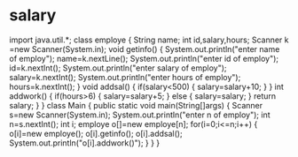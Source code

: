 # salary
import java.util.*;
class employe
{
    String name;
    int id,salary,hours;
    Scanner k =new Scanner(System.in);
    void getinfo()
    {
        System.out.println("enter name of employ");
        name=k.nextLine();
        System.out.println("enter id of employ");
        id=k.nextInt();
        System.out.println("enter salary of employ");
        salary=k.nextInt();
        System.out.println("enter hours of employ");
        hours=k.nextInt();
    }
    void addsal()
    {
        if(salary<500)
        {
        salary=salary+10;
        }
    }
    int addwork()
    {
        if(hours>6)
        {
            salary=salary+5;
        }
        else
        {
            salary=salary;
        }
        return salary;
    }
}
class Main
{
    public static void main(String[]args)
    {
        Scanner s=new Scanner(System.in);
        System.out.println("enter n of employ");
        int n=s.nextInt();
        int i;
        employe o[]=new employe[n];
        for(i=0;i<=n;i++)
        {
        o[i]=new employe();
        o[i].getinfo();
        o[i].addsal();
        System.out.println("o[i].addwork()");
    }
}
}

